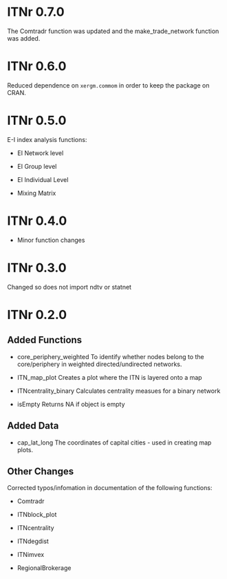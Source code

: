 # ITNr 0.7.0
The Comtradr function was updated and the make_trade_network function was added. 

# ITNr 0.6.0
Reduced dependence on `xergm.commom` in order to keep the package on CRAN.

# ITNr 0.5.0
E-I index analysis functions:  

 * EI Network level  
 
 * EI Group level  
 
 * EI Individual Level  
 
 * Mixing Matrix
 


# ITNr 0.4.0

* Minor function changes 


# ITNr 0.3.0
Changed so does not import ndtv or statnet


# ITNr 0.2.0
## Added Functions
* core_periphery_weighted To identify whether nodes belong to the core/periphery in weighted directed/undirected networks.

* ITN_map_plot Creates a plot where the ITN is layered onto a map

* ITNcentrality_binary Calculates centrality measues for a binary network

* isEmpty Returns NA if object is empty

## Added Data
* cap_lat_long The coordinates of capital cities - used in creating map plots.

## Other Changes
Corrected typos/infomation in documentation of the following functions:
* Comtradr

* ITNblock_plot

* ITNcentrality

* ITNdegdist

* ITNimvex

* RegionalBrokerage
